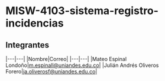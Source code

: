 # MISW-4103-sistema-registro-incidencias

## Integrantes
|---|---|
|Nombre|Correo|
|---|---|
|Mateo Espinal Londoño|m.espinall@uniandes.edu.co|
|Julián Andrés Oliveros Forero|ja.oliverosf@uniandes.edu.co|

